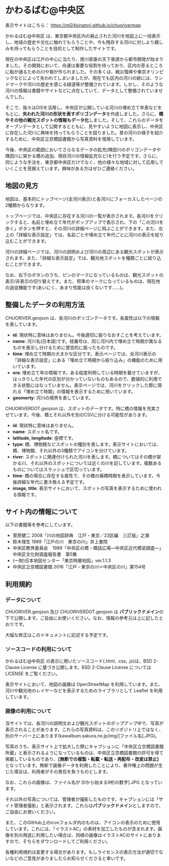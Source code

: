 # かわるばむ@中央区
表示サイトはこちら： https://ml24sinatori.github.io/chuorivermap

かわるばむ@中央区 は、東京都中央区内の廃止された河川を地図上に一括表示し、地域の歴史や文化に触れてもらうことや、今も残存する河川に対しより親しみを持ってもらうことを目的として制作したサイトです。

現在の中央区は江戸の中心に当たり、徳川家康の天下普請から都市開発が始まりました。その開発において、舟運は重要な役割を持っており、区内の至るところに船が通るための川や堀が作られました。その多くは、戦災復興や東京オリンピックなどによって失われてしまいましたが、現在でも区内の河川の跡には、ランドマークや河川の歴史を感じる緑道等が整備されています。しかし、そのような河川の情報は書籍やサイトなどに点在していて、データとして整備されていませんでした。

そこで、我々はGISを活用し、中央区が公開している河川の埋め立て年表などをもとに、**失われた河川の形状を表すポリゴンデータ**を作成しました。さらに、**橋やその他の観光スポットの情報もデータ化**しました。そして、これらのデータをオープンデータとして公開するとともに、見やすいように地図に表示し、中央区に存在した河川に興味を持ってもらうことを図りました。昔の河川の様子を紹介するために、中央区立京橋図書館から写真資料を借用しています。

今後、中央区の範囲においてさらなるデータの拡充(隅田川のポリゴンデータや隅田川に架かる橋の追加、現存河川の情報拡充など)を行う予定です。さらに、同じような手法を、東京都中央区だけでなく、他の様々な地域に対して応用していくことを見据えています。興味がある方はぜひご連絡ください。

## 地図の見方
地図は、基本的にトップページ(全河川表示)と各河川にフォーカスしたページの2種類からなります。

トップページでは、中央区に存在する河川の一覧が表示されます。各河川をクリックすると、名前と埋め立て年代がポップアップで表示され、下の「この河川を歩く」ボタンを押すと、その河川の詳細ページに飛ぶことができます。また、左上の「詳細な表示設定」では、名前ごとや埋め立て年代ごとに河川の表示を絞り込むことができます。

河川の詳細ページでは、河川の説明および河川の周辺にある観光スポットが表示されます。また、「詳細な表示設定」では、観光地スポットを種類ごとに絞り込むことができます。

なお、右下のボタンのうち、ピンのマークになっているものは、観光スポットの表示/非表示の切り替えです。また、照準のマークになっているものは、現在地の追従機能です(あいにく、あまり性能は良くないです……)。

## 整備したデータの利用方法
CHUORIVER.geojson は、各河川のポリゴンデータです。各属性は以下の情報を表しています。
* **id**: 現状特に意味はありません。今後適切に振りなおすことを考えています。
* **name**: 河川名(日本語)です。枝番号は、同じ河川内で埋め立て時期が異なるものを表示し分けるために便宜的に振ったものです。
* **time**: 埋め立て時期の大まかな区分です。表示ページでは、全河川表示の「詳細な表示設定」にある「埋め立て時期から絞り込み」の機能のために用いています。
* **era**: 埋め立て年の情報です。ある程度判明している時期を載せていますが、はっきりした年代の区別が分かっていないものもあるので、数値的に利用できる状態にはなっていません。表示ページでは、河川をクリックした際に現れる「埋め立て時期」の情報を表示するために用いています。
* **geomerty**: 河川の境界を表しています。

CHUORIVERDOT.geojson は、スポットのデータです。特に橋の情報を充実させています。今後、橋とそれ以外を別のCSVに分ける可能性があります。
* **id**: 現状特に意味はありません。
* **name**: スポット名です。
* **latitude, longitude**: 座標です。
* **type**: 橋、博物館などスポットの種別を表します。表示サイトにおいては、橋、博物館、それ以外の3種類でアイコンを分けています。
* **river**: スポットに関連付けられた河川を表します。橋についてはその橋が架かる川、それ以外のスポットについては近くの川を記しています。複数あるものについてはスラッシュで区切っています。
* **time**: 橋の場合に存在する属性で、その橋の廃橋時期を表示しています。今後詳細な年代に書き換える予定です。
* **image, title**: 表示サイトにおいて、スポットの写真を表示するために使われる情報です。

## サイト内の情報について
以下の書籍等を参考にしています。

* 菅原健二 2008「川の地図辞典　江戸・東京／23区編　三訂版」之潮
* 鈴木理生 1989「江戸の川　東京の川」井上書院
* 中央区教育委員会　1989「中央区の橋・橋詰広場―中央区近代橋梁調査―」中央区文化財調査報告書　第5集
* (一財)日本地図センター「東京時層地図」ver.1.1.3
* 中央区立京橋図書館 2016「江戸・東京の川＝中央区の川」第154号

## 利用規約

### データについて
CHUORIVER.geojson 及び CHUORIVERDOT.geojson は **パブリックドメイン**の下で公開します。ご自由にお使いください。なお、情報の参考元は上に記したとおりです。

大幅な修正はこのドキュメントに記述する予定です。

### ソースコードの利用について
かわるばむ@中央区 の表示に用いたソースコード(.html, .css, .js)は、BSD 2-Clause License に基づき公開します。BSD 2-Clause License については LICENSE をご覧ください。

表示サイトにおいて、地図の画像は OpenStreetMap を利用しています。また、河川や観光地のレイヤーなどを表示するためのライブラリとして Leaflet を利用しています。

### 画像の利用について
当サイトでは、各河川の説明文および観光スポットのポップアップ中で、写真が表示されることがあります。これらの写真資料は、このリポジトリ上ではなく、別のサーバー上にあります(kawalbum.sakura.ne.jp/img/[ファイル名].JPG)。

写真のうち、表示サイト上で拡大した際にキャプションに「中央区立京橋図書館所蔵」と表示されるようになっているものは、中央区立京橋図書館の許可を得て掲載しているものであり、【**無断での複製・転載・転送・再配布・改変は禁止**】となっています。無断で画像データを利用したことにより、著作権上の問題が生じた場合は、利用者がその責任を負うものとします。

なお、これらの画像は、ファイル名が [0から始まる9桁の数字].JPG となっています。

それ以外の写真については、管理者が撮影したものです。キャプションには「サイト管理者撮影」と表示されます。これらは**パブリックドメイン**としますので、ご自由にお使いください。

また、このGitHub上のiconフォルダ内のものは、アイコンの表示のために使用しています。これには、「イラストAC」の素材を加工したものが含まれます。画像を別の用途に利用したい場合は、同様の画像はイラストACのサイトにありますので、そちらをダウンロードしてご利用ください。

各種利用規約は変更する場合があります。もしライセンスの表示方法が適切でないなどのご意見がありましたらお知らせくださると幸いです。
